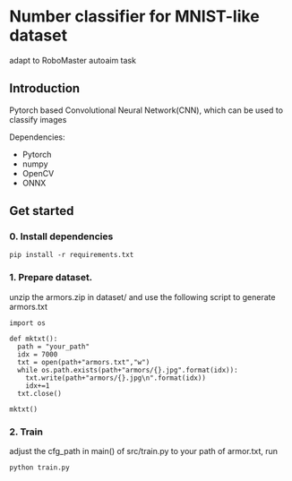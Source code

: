 # Number classifier for MNIST-like dataset

adapt to RoboMaster autoaim task

## Introduction

Pytorch based Convolutional Neural Network(CNN), which can be used to classify images

Dependencies:
- Pytorch
- numpy
- OpenCV
- ONNX

## Get started

### 0. Install dependencies

```
pip install -r requirements.txt
```

### 1. Prepare dataset. 

unzip the armors.zip in dataset/ and use the following script to generate armors.txt  

```
import os

def mktxt():
  path = "your_path"
  idx = 7000
  txt = open(path+"armors.txt","w")
  while os.path.exists(path+"armors/{}.jpg".format(idx)):
    txt.write(path+"armors/{}.jpg\n".format(idx))
    idx+=1
  txt.close()

mktxt()

```
### 2. Train 

adjust the cfg_path in main() of src/train.py to your path of armor.txt, run

```
python train.py
```

